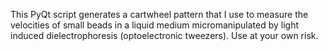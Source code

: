 This PyQt script generates a cartwheel pattern that I use to measure
the velocities of small beads in a liquid medium micromanipulated by
light induced dielectrophoresis (optoelectronic tweezers). Use at your
own risk.

